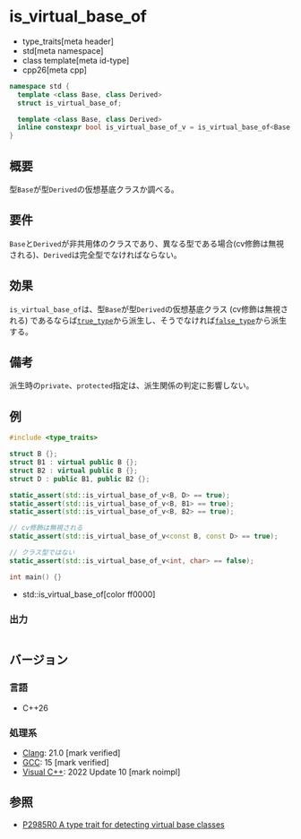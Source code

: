 # is_virtual_base_of
* type_traits[meta header]
* std[meta namespace]
* class template[meta id-type]
* cpp26[meta cpp]

```cpp
namespace std {
  template <class Base, class Derived>
  struct is_virtual_base_of;

  template <class Base, class Derived>
  inline constexpr bool is_virtual_base_of_v = is_virtual_base_of<Base, Derived>::value;
}
```

## 概要
型`Base`が型`Derived`の仮想基底クラスか調べる。


## 要件
`Base`と`Derived`が非共用体のクラスであり、異なる型である場合(cv修飾は無視される)、`Derived`は完全型でなければならない。


## 効果
`is_virtual_base_of`は、型`Base`が型`Derived`の仮想基底クラス (cv修飾は無視される) であるならば[`true_type`](true_type.md)から派生し、そうでなければ[`false_type`](false_type.md)から派生する。


## 備考
派生時の`private`、`protected`指定は、派生関係の判定に影響しない。


## 例
```cpp example
#include <type_traits>

struct B {};
struct B1 : virtual public B {};
struct B2 : virtual public B {};
struct D : public B1, public B2 {};

static_assert(std::is_virtual_base_of_v<B, D> == true);
static_assert(std::is_virtual_base_of_v<B, B1> == true);
static_assert(std::is_virtual_base_of_v<B, B2> == true);

// cv修飾は無視される
static_assert(std::is_virtual_base_of_v<const B, const D> == true);

// クラス型ではない
static_assert(std::is_virtual_base_of_v<int, char> == false);

int main() {}
```
* std::is_virtual_base_of[color ff0000]

### 出力
```
```

## バージョン
### 言語
- C++26

### 処理系
- [Clang](/implementation.md#clang): 21.0 [mark verified]
- [GCC](/implementation.md#gcc): 15 [mark verified]
- [Visual C++](/implementation.md#visual_cpp): 2022 Update 10 [mark noimpl]


## 参照
- [P2985R0 A type trait for detecting virtual base classes](https://open-std.org/jtc1/sc22/wg21/docs/papers/2023/p2985r0.html)

